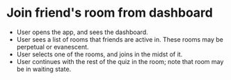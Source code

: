 # Join friend's room from dashboard

* User opens the app, and sees the dashboard.
* User sees a list of rooms that friends are active in. These rooms may be perpetual or evanescent.
* User selects one of the rooms, and joins in the midst of it.
* User continues with the rest of the quiz in the room; note that room may be in waiting state.